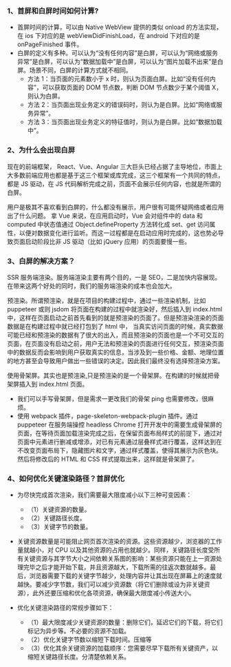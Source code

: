 ### 1、首屏和白屏时间如何计算?

- 首屏时间的计算，可以由 Native WebView 提供的类似 onload 的方法实现，在 ios 下对应的是 webViewDidFinishLoad，在 android 下对应的是 onPageFinished 事件。
- 白屏的定义有多种。可以认为“没有任何内容”是白屏，可以认为“网络或服务异常”是白屏，可以认为“数据加载中”是白屏，可以认为“图片加载不出来”是白屏。场景不同，白屏的计算方式就不相同。
  - 方法 1：当页面的元素数小于 x 时，则认为页面白屏。比如“没有任何内容”，可以获取页面的 DOM 节点数，判断 DOM 节点数少于某个阈值 X，则认为白屏。
  - 方法 2：当页面出现业务定义的错误码时，则认为是白屏。比如“网络或服务异常”。
  - 方法 3：当页面出现业务定义的特征值时，则认为是白屏。比如“数据加载中”。

### 2、为什么会出现白屏

现在的前端框架， React、Vue、Angular 三大巨头已经占据了主导地位，市面上大多数前端应用也都是基于这三个框架或库完成，这三个框架有一个共同的特点，都是 JS 驱动，在 JS 代码解析完成之前，页面不会展示任何内容，也就是所谓的白屏。

用户是极其不喜欢看到白屏的，什么都没有展示，用户很有可能怀疑网络或者应用出了什么问题。 拿 Vue 来说，在应用启动时，Vue 会对组件中的 data 和 computed 中状态值通过 Object.defineProperty 方法转化成 set、get 访问属性，以便对数据变化进行监听。而这一过程都是在启动应用时完成的，这也势必导致页面启动阶段比非 JS 驱动（比如 jQuery 应用）的页面要慢一些。

### 3、白屏的解决方案？

SSR 服务端渲染。服务端渲染主要有两个目的，一是 SEO，二是加快内容展现。 在带来这两个好处的同时，我们的服务端渲染的成本也会加大。

预渲染。所谓预渲染，就是在项目的构建过程中，通过一些渲染机制，比如 puppeteer 或则 jsdom 将页面在构建的过程中就渲染好，然后插入到 index.html 中，这样在页面启动之前首先看到的就是预渲染的页面了。但是预渲染渲染的页面数据是在构建过程中就已经打包到了 html 中， 当真实访问页面的时候，真实数据可能已经和预渲染的数据有了很大的出入，而且预渲染的页面也是一个不可交互的页面，在页面没有启动之前，用户无法和预渲染的页面进行任何交互，预渲染页面中的数据反而会影响到用户获取真实的信息，当涉及到一些价格、金额、地理位置的地方甚至会导致用户做出一些错误的决定。因此我们最终没有选择预渲染方案。

使用骨架屏。其实也是预渲染,只是预渲染的是一个骨架屏。在构建的时候就把骨架屏插入到 index.html 页面。

- 我们可以手写骨架屏，但是需求一更改我们的骨架 ping 也需要修改，很麻烦。
- 使用 webpack 插件，page-skeleton-webpack-plugin 插件。通过 puppeteer 在服务端操控 headless Chrome 打开开发中的需要生成骨架屏的页面，在等待页面加载渲染完成之后，在保留页面布局样式的前提下，通过对页面中元素进行删减或增添，对已有元素通过层叠样式进行覆盖，这样达到在不改变页面布局下，隐藏图片和文字，通过样式覆盖，使得其展示为灰色块。然后将修改后的 HTML 和 CSS 样式提取出来，这样就是骨架屏了。

### 4、如何优化关键渲染路径？首屏优化

- 为尽快完成首次渲染，我们需要最大限度减小以下三种可变因素：

  - （1）关键资源的数量。
  - （2）关键路径长度。
  - （3）关键字节的数量。

- 关键资源数量是可能阻止网页首次渲染的资源。这些资源越少，浏览器的工作量就越小，对 CPU 以及其他资源的占用也就越少。同样，关键路径长度受所有关键资源与其字节大小之间依赖关系图的影响：某些资源只能在上一资源处理完毕之后才能开始下载，并且资源越大，下载所需的往返次数就越多。最后，浏览器需要下载的关键字节越少，处理内容并让其出现在屏幕上的速度就越快。要减少字节数，我们可以减少资源数（将它们删除或设为非关键资源），此外还要压缩和优化各项资源，确保最大限度减小传送大小。

- 优化关键渲染路径的常规步骤如下：
  - （1）最大限度减少关键资源的数量：删除它们，延迟它们的下载，将它们标记为异步等。不必要的资源不加载。
  - （2）优化关键字节数以缩短下载时间。压缩等
  - （3）优化其余关键资源的加载顺序：您需要尽早下载所有关键资产，以缩短关键路径长度。分清楚依赖关系。
